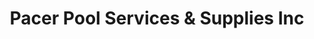---
title: "Pacer Pool Services & Supplies Inc"
url: /downingtown/pacer-pool-services-and-supplies-inc/
shop: shop
---